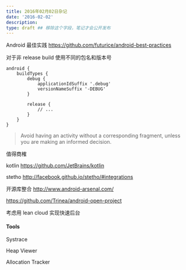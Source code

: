 ```yaml
---
title: 2016年02月02日杂记
date: '2016-02-02'
description:
type: draft ## 移除这个字段，笔记才会公开发布
---
```


Android 最佳实践 https://github.com/futurice/android-best-practices


对于非 release build 使用不同的包名和版本号
```
android {
    buildTypes {
        debug {
            applicationIdSuffix '.debug'
            versionNameSuffix '-DEBUG'
        }

        release {
            // ...
        }
    }
}
```

> Avoid having an activity without a corresponding fragment, unless you are making an informed decision.

值得商榷



kotlin https://github.com/JetBrains/kotlin


stetho http://facebook.github.io/stetho/#integrations

开源库整合 http://www.android-arsenal.com/

https://github.com/Trinea/android-open-project

考虑用 lean cloud 实现快速后台





#### Tools


Systrace


Heap Viewer

Allocation Tracker
